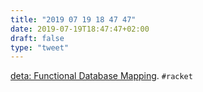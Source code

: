 ```yaml
---
title: "2019 07 19 18 47 47"
date: 2019-07-19T18:47:47+02:00
draft: false
type: "tweet"
---
```

[deta: Functional Database Mapping](https://github.com/Bogdanp/deta). `#racket`
